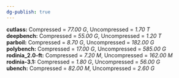 ```yaml
---
dg-publish: true
---
```


**cutlass:** Compressed = _77.00 G_, Uncompressed = _1.70 T_  
**deepbench:** Compressed = _55.00 G_, Uncompressed = _1.20 T_  
**parboil:** Compressed = _8.70 G_, Uncompressed = _182.00 G_  
**polybench:** Compressed = _17.00 G_, Uncompressed = _585.00 G_  
**rodinia_2.0-ft:** Compressed = _7.20 M_, Uncompressed = _162.00 M_  
**rodinia-3.1:** Compressed = _1.80 G_, Uncompressed = _56.00 G_  
**ubench:** Compressed = _82.00 M_, Uncompressed = _2.60 G_
